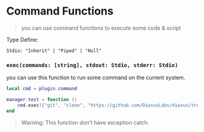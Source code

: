 # Command Functions

> you can use command functions to execute some code & script

Type Define:
```
Stdio: "Inherit" | "Piped" | "Null"
```

### `exec(commands: [string], stdout: Stdio, stderr: Stdio)`

you can use this function to run some command on the current system.

```lua
local cmd = plugin.command

manager.test = function ()
    cmd.exec({"git", "clone", "https://github.com/DioxusLabs/dioxus/tree/master/packages/cli-plugin-library"})
end
```
> Warning: This function don't have exception catch.